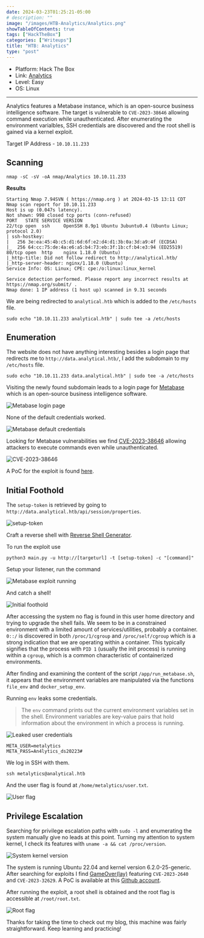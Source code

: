 ```yaml
---
date: 2024-03-23T01:25:21-05:00
# description: ""
image: "/images/HTB-Analytics/Analytics.png"
showTableOfContents: true
tags: ["HackTheBox"]
categories: ["Writeups"]
title: "HTB: Analytics"
type: "post"
---
```


* Platform: Hack The Box
* Link: [Analytics](https://app.hackthebox.com/machines/Analytics)
* Level: Easy
* OS: Linux
---

Analytics features a Metabase instance, which is an open-source business intelligence software. The target is vulnerable to `CVE-2023-38646` allowing command execution while unauthenticated. After enumerating the environment varialbles, SSH credentials are discovered and the root shell is gained via a kernel exploit.

Target IP Address - `10.10.11.233`

## Scanning 

```
nmap -sC -sV -oA nmap/Analytics 10.10.11.233
```

**Results**

```shell
Starting Nmap 7.94SVN ( https://nmap.org ) at 2024-03-15 13:11 CDT
Nmap scan report for 10.10.11.233
Host is up (0.047s latency).
Not shown: 998 closed tcp ports (conn-refused)
PORT   STATE SERVICE VERSION
22/tcp open  ssh     OpenSSH 8.9p1 Ubuntu 3ubuntu0.4 (Ubuntu Linux; protocol 2.0)
| ssh-hostkey: 
|   256 3e:ea:45:4b:c5:d1:6d:6f:e2:d4:d1:3b:0a:3d:a9:4f (ECDSA)
|_  256 64:cc:75:de:4a:e6:a5:b4:73:eb:3f:1b:cf:b4:e3:94 (ED25519)
80/tcp open  http    nginx 1.18.0 (Ubuntu)
|_http-title: Did not follow redirect to http://analytical.htb/
|_http-server-header: nginx/1.18.0 (Ubuntu)
Service Info: OS: Linux; CPE: cpe:/o:linux:linux_kernel

Service detection performed. Please report any incorrect results at https://nmap.org/submit/ .
Nmap done: 1 IP address (1 host up) scanned in 9.31 seconds
```

We are being redirected to `analytical.htb` which is added to the `/etc/hosts` file.

```
sudo echo "10.10.11.233 analytical.htb" | sudo tee -a /etc/hosts
```

## Enumeration

The website does not have anything interesting besides a login page that redirects me to `http://data.analytical.htb/`, I add the subdomain to my `/etc/hosts` file.

```
sudo echo "10.10.11.233 data.analytical.htb" | sudo tee -a /etc/hosts
```

Visiting the newly found subdomain leads to a login page for [Metabase](https://www.metabase.com/) which is an open-source business intelligence software.

![Metabase login page](/images/HTB-Analytics/signin-Metabase.png)

None of the default credentials worked.

![Metabase default credentials](/images/HTB-Analytics/Metabase-default-users.png)

Looking for Metabase vulnerabilities we find [CVE-2023-38646](https://www.cvedetails.com/vulnerability-list/vendor_id-19475/product_id-51231/Metabase-Metabase.html) allowing attackers to execute commands even while unauthenticated.

![CVE-2023-38646](/images/HTB-Analytics/cve-2023-38646.png)

A PoC for the exploit is found [here](https://github.com/m3m0o/metabase-pre-auth-rce-poc/tree/main). 

## Initial Foothold

The `setup-token` is retrieved by going to `http://data.analytical.htb/api/session/properties`.

![setup-token](/images/HTB-Analytics/Metabase-setup-token.png)

Craft a reverse shell with [Reverse Shell Generator](https://www.revshells.com/).

To run the exploit use 
 
```
python3 main.py -u http://[targeturl] -t [setup-token] -c "[command]"
```

Setup your listener, run the command

![Metabase exploit running](/images/HTB-Analytics/Metabase-xploit.png)

And catch a shell!

![Initial foothold](/images/HTB-Analytics/foothold.png)

After accessing the system no flag is found in this user home directory and trying to upgrade the shell fails. We seem to be in a constrained environment with a limited amount of services/utilities, probably a container. `0::/` is discovered in both `/proc/1/cgroup` and `/proc/self/cgroup` which is a strong indication that we are operating within a container. This typically signifies that the process with `PID 1` (usually the init process) is running within a `cgroup`, which is a common characteristic of containerized environments.

After finding and examining the content of the script `/app/run_metabase.sh`, it appears that the environment variables are manipulated via the functions `file_env` and `docker_setup_env`.

Running `env` leaks some credentials.

> The `env` command prints out the current environment variables set in the shell. Environment variables are key-value pairs that hold information about the environment in which a process is running.

![Leaked user credentials](/images/HTB-Analytics/user-credentials.png)

```
META_USER=metalytics
META_PASS=An4lytics_ds20223#
```
We log in SSH with them.

```
ssh metalytics@analytical.htb
```

And the user flag is found at `/home/metalytics/user.txt`.

![User flag](/images/HTB-Analytics/user-flag.png)

## Privilege Escalation

Searching for privilege escalation paths with `sudo -l` and enumerating the system manually give no leads at this point. Turning my attention to system kernel, I check its features with `uname -a && cat /proc/version`.

![System kernel version](/images/HTB-Analytics/system-features.png)

The system is running Ubuntu 22.04 and kernel version 6.2.0-25-generic. After searching for exploits I find [GameOver(lay)](https://www.crowdstrike.com/blog/crowdstrike-discovers-new-container-exploit/) featuring `CVE-2023-2640` and `CVE-2023-32629`. A PoC is available at this [Github account](https://github.com/g1vi/CVE-2023-2640-CVE-2023-32629/blob/main/exploit.sh).

After running the exploit, a root shell is obtained and the root flag is accessible at `/root/root.txt`.

![Root flag](/images/HTB-Analytics/root-flag.png)

Thanks for taking the time to check out my blog, this machine was fairly straightforward. Keep learning and practicing!
